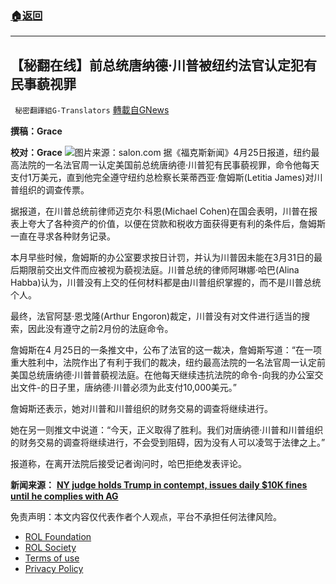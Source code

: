 ###  [:house:返回](README.md)
---


## 【秘翻在线】前总统唐纳德·川普被纽约法官认定犯有民事藐视罪
` 秘密翻譯組G-Translators` [轉載自GNews](https://gnews.org/zh-hans/2413361/)

**撰稿：Grace**
 
**校对：Grace**
 ![](https://assets.gnews.org/wp-content/uploads/2022/04/Screen-Shot-2022-04-25-at-5.32.05-PM.jpeg)图片来源：salon.com 
据《福克斯新闻》4月25日报道，纽约最高法院的一名法官周一认定美国前总统唐纳德·川普犯有民事藐视罪，命令他每天支付1万美元，直到他完全遵守纽约总检察长莱蒂西亚·詹姆斯(Letitia James)对川普组织的调查传票。
 
据报道，在川普总统前律师迈克尔·科恩(Michael Cohen)在国会表明，川普在报表上夸大了各种资产的价值，以便在贷款和税收方面获得更有利的条件后，詹姆斯一直在寻求各种财务记录。
 
本月早些时候，詹姆斯的办公室要求按日计罚，并认为川普因未能在3月31日的最后期限前交出文件而应被视为藐视法庭。川普总统的律师阿琳娜·哈巴(Alina Habba)认为，川普没有上交的任何材料都是由川普组织掌握的，而不是川普总统个人。
 
最终，法官阿瑟·恩戈隆(Arthur Engoron)裁定，川普没有对文件进行适当的搜索，因此没有遵守之前2月份的法庭命令。
 
詹姆斯在4 月25日的一条推文中，公布了法官的这一裁决，詹姆斯写道：“在一项重大胜利中，法院作出了有利于我们的裁决，纽约最高法院的一名法官周一认定前美国总统唐纳德·川普普藐视法庭。在他每天继续违抗法院的命令-向我的办公室交出文件-的日子里，唐纳德·川普必须为此支付10,000美元。”
 
詹姆斯还表示，她对川普和川普组织的财务交易的调查将继续进行。
 
她在另一则推文中说道：“今天，正义取得了胜利。我们对唐纳德·川普和川普组织的财务交易的调查将继续进行，不会受到阻碍，因为没有人可以凌驾于法律之上。”
 
报道称，在离开法院后接受记者询问时，哈巴拒绝发表评论。
 
**新闻来源：** **[NY judge holds Trump in contempt, issues daily $10K fines until he complies with AG](https://www.foxnews.com/politics/court-holds-trump-in-contempt-issues-daily-10k-fines-until-he-complies-with-ny-ag-probe)**

免责声明：本文内容仅代表作者个人观点，平台不承担任何法律风险。
  
- [ROL Foundation](https://rolfoundation.org/)
- [ROL Society](https://rolsociety.org/)
- [Terms of use](https://gnews.org/terms-of-use-3/)
- [Privacy Policy](https://gnews.org/privacy-policy/)
